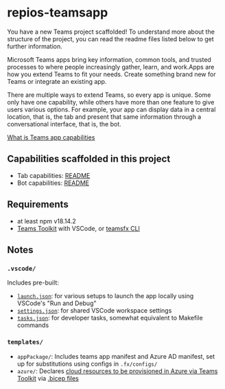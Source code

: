 # repios-teamsapp

You have a new Teams project scaffolded! To understand more about the structure of the project, you can read the readme files listed below to get further information.

Microsoft Teams apps bring key information, common tools, and trusted processes to where people increasingly gather, learn, and work.Apps are how you extend Teams to fit your needs. Create something brand new for Teams or integrate an existing app.

There are multiple ways to extend Teams, so every app is unique. Some only have one capability, while others have more than one feature to give users various options. For example, your app can display data in a central location, that is, the tab and present that same information through a conversational interface, that is, the bot.

[What is Teams app capabilities](https://aka.ms/teamsfx-capabilities-overview)

## Capabilities scaffolded in this project

- Tab capabilities: [README](./tabs/README.md)
- Bot capabilities: [README](./bot/README.md)

## Requirements

- at least npm v18.14.2
- [Teams Toolkit](https://learn.microsoft.com/en-us/microsoftteams/platform/toolkit/teams-toolkit-fundamentals?pivots=visual-studio-code) with VSCode, or [teamsfx CLI](https://learn.microsoft.com/en-us/microsoftteams/platform/toolkit/teamsfx-cli)

## Notes

### `.vscode/`

Includes pre-built:
- [`launch.json`](https://code.visualstudio.com/docs/editor/debugging#_launch-configurations): for various setups to launch the app locally using VSCode's "Run and Debug"
- [`settings.json`](https://code.visualstudio.com/docs/getstarted/settings#_workspace-settings): for shared VSCode workspace settings
- [`tasks.json`](https://code.visualstudio.com/docs/editor/tasks): for developer tasks, somewhat equivalent to Makefile commands

### `templates/`

- `appPackage/`: Includes teams app manifest and Azure AD manifest, set up for substitutions using configs in `.fx/configs/`
- `azure/`: Declares [cloud resources to be provisioned in Azure via Teams Toolkit](https://learn.microsoft.com/en-us/microsoftteams/platform/toolkit/provision?pivots=visual-studio-code) via [.bicep files](https://learn.microsoft.com/en-us/azure/azure-resource-manager/bicep/overview?tabs=bicep)
